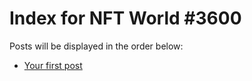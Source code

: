 # Index for NFT World #3600
Posts will be displayed in the order below:

- [Your first post](./001-first.md)

